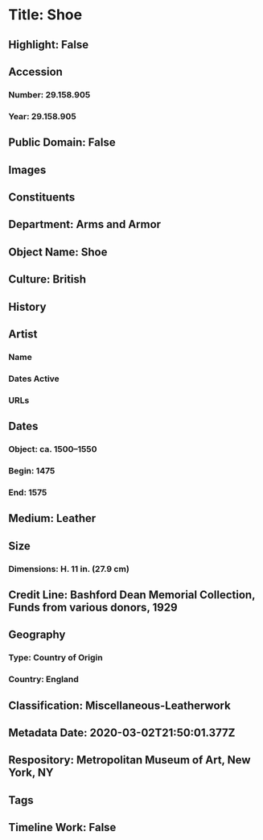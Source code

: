 # Title: Shoe
## Highlight: False
## Accession
### Number: 29.158.905
### Year: 29.158.905
## Public Domain: False
## Images
## Constituents
## Department: Arms and Armor
## Object Name: Shoe
## Culture: British
## History
## Artist
### Name
### Dates Active
### URLs
## Dates
### Object: ca. 1500–1550
### Begin: 1475
### End: 1575
## Medium: Leather
## Size
### Dimensions: H. 11 in. (27.9 cm)
## Credit Line: Bashford Dean Memorial Collection, Funds from various donors, 1929
## Geography
### Type: Country of Origin
### Country: England
## Classification: Miscellaneous-Leatherwork
## Metadata Date: 2020-03-02T21:50:01.377Z
## Respository: Metropolitan Museum of Art, New York, NY
## Tags
## Timeline Work: False